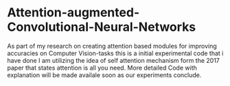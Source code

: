 # Attention-augmented-Convolutional-Neural-Networks
As part of my research on creating attention based modules for improving accuracies on Computer Vision-tasks this is a initial experimental code that i have done 
I am utilizing the idea of self attention mechanism form the 2017 paper that states attention is all you need.
More detailed Code with explanation will be made availale  soon as our experiments conclude.
